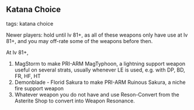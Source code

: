 ## Katana Choice
tags: katana choice

Newer players: hold until lv 81+, as all of these weapons only have use at lv 81+, and you may off-rate some of the weapons before then.

At lv 81+,
1. MagStorm to make PRI-ARM MagTyphoon, a lightning support weapon useful on several strats, usually whenever LE is used, e.g. with DP, BD, FR, HF, HT
1. Demonblade - Florid Sakura to make PRI-ARM Ruinous Sakura, a niche fire support weapon
3. Whatever weapon you do not have and use Reson-Convert from the Asterite Shop to convert into Weapon Resonance.